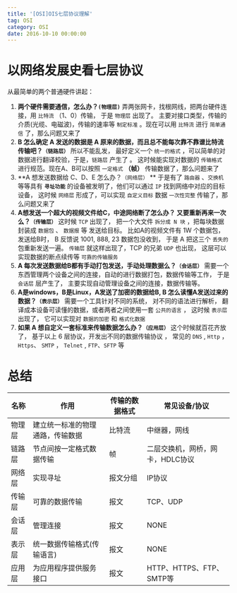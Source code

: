 ```yaml
---
title: '[OSI]OIS七层协议理解'
tag: OSI
category: OSI
date: 2016-10-10 00:00:00
---
```




# 以网络发展史看七层协议

从最简单的两个普通硬件讲起：

1. **两个硬件需要通信，怎么办？`(物理层)`**
   弄两张网卡，找根网线，把两台硬件连接，用 `比特流`  （1、0）传输， 于是 `物理层` 出现了。 主要对接口类型，传输的介质(光缆、电磁波)，传输的速率等 `制定标准` 。现在可以用 `比特流`  进行 `简单通信` 了，那么问题又来了
2. **B 怎么确定 A 发送的数据是 A 原来的数据，而且总不能每次靠不靠谱比特流传输吧？`（链路层）`**
    所以不能乱发， 最好定义一个 `统一的格式` ，可以简单的对数据进行翻译校验，于是，`链路层` 产生了 。 这时候能实现对数据的 `传输格式` 进行规范。现在A、B可以按照  `一定格式`  **（帧）** 传输数据了，那么问题来了
3. **A 想发送数据给 C、D、E 怎么办？`（网络层）` **
   于是有了 `路由器` 、`交换机` 等等具有 **`寻址功能`**     的设备被发明了，他们可以通过 `IP` 找到网络中对应的目标设备， 这时候 `网络层` 形成了，可以实现 `自定义目标` 数据 `一次性完整` 传输了，那么问题又来了
4. **A想发送一个超大的视频文件给C，中途网络断了怎么办？ 又要重新再来一次么？`（传输层）`**
   这时候 `TCP` 出现了， 把一个大文件 `拆分成 N 块` ，把每块数据封装成 `数据包` 、 `数据报`  等 发送给目标。 比如A的视频文件有 1W 个数据包，发送给B时， B 反馈说 1001, 888, 23 数据包没收到， 于是 A 把这三个 `丢失的` 包重新发送一遍。 `传输层` 就这样出现了，TCP 的兄弟 `UDP` 也出现， 这层可以实现数据的断点续传等 `可靠的传输服务` 
5. **A 每次发送数据给B都有手动打包发送，手动处理数据么？`（会话层）`**
   需要一个东西管理两个设备之间的连接，自动的进行数据打包，数据传输等工作， 于是 `会话层` 层产生了， 主要实现自动管理设备之间的连接，数据传输等。
6.  **A是windows，B是Linux，A发送了加密的数据给B, B 怎么读懂A发送过来的数据？`（表示层）`**
      需要一个工具针对不同的系统， 对不同的语法进行解析， 翻译成本设备可读懂的数据，或者两者之间使用一套 `公共的语言` ， 这时候 `表示层` 出现了， 它可以实现对 `数据的加密` 和 `格式化数据` 
7.  **如果 A 想自定义一套标准来传输数据怎么办？`（应用层）`**
      这个时候就百花齐放了， 基于以上 6 层协议，开发出不同的数据传输协议 ， 常见的 `DNS` ,   `Http` ，`Https`、  `SMTP` ， `Telnet` ,  `FTP`、`SFTP` 等

# 总结

|名称|作用|传输的数据格式|常见设备/协议|
|---|---|---|---|
|物理层|建立统一标准的物理通路，传输数据|比特流|中继器，网线|
|链路层|节点间按一定格式数据传输|帧|二层交换机，网桥，网卡，HDLC协议|
|网络层|实现寻址|报文分组|IP协议|
|传输层|可靠的数据传输|报文|TCP、UDP|
|会话层|管理连接|报文|NONE|
|表示层|统一数据传输格式(传输语言)|报文|NONE|
|应用层|为应用程序提供服务接口|报文|HTTP、HTTPS、FTP、SMTP等|